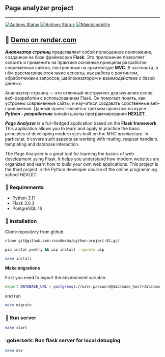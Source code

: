 ## Page analyzer project
---

[![Actions Status](https://github.com/ross0maha/python-project-83/actions/workflows/hexlet-check.yml/badge.svg)](https://github.com/ross0maha/python-project-83/actions)
[![Actions Status](https://github.com/ross0maha/python-project-83/actions/workflows/flake8.yml/badge.svg)](https://github.com/ross0maha/python-project-83/actions)
[![Maintainability](https://api.codeclimate.com/v1/badges/58419f74c40a6b65a5ce/maintainability)](https://codeclimate.com/github/ross0maha/python-project-83/maintainability)


## :link: [Demo on render.com](https://python-project-83-k000.onrender.com)

__*Анализатор страниц*__ представляет собой полноценное приложение, созданное на базе фреймворка **Flask**. Это приложение позволяет освоить и применить на практике основные принципы разработки современных сайтов, построенных на архитектуре **MVC**. В частности, в нём рассматриваются такие аспекты, как работа с роутингом, обработчиками запросов, шаблонизатором и взаимодействие с базой данных.

Анализатор страниц — это отличный инструмент для изучения основ веб-разработки с использованием Flask. Он помогает понять, как устроены современные сайты, и научиться создавать собственные веб-приложения. Данный проект является третьим проектом на курсе __*Python - разработчик*__ онлайн школы программирования **HEXLET**. 

_**Page Analyzer**_ is a full-fledged application based on the **Flask framework**. This application allows you to learn and apply in practice the basic principles of developing modern sites built on the _MVC architecture_. In particular, it covers such aspects as working with routing, request handlers, templating and database interaction.

The Page Analyzer is a great tool for learning the basics of web development using Flask. It helps you understand how modern websites are organized and learn how to build your own web applications. This project is the third project in the Python developer course of the online programming school _HEXLET_.

### :dizzy: Requirements
- Python 3.11
- Flask 3.0.3
- PostgreSQL 16

### :floppy_disk: Installation

Clone repository from github

```sh
clone git@github.com:ross0maha/python-project-83.git
```

```sh
pip instal poetry && pip install --update pip
```

```sh
make install
```

**Make migrations**

First you need to export the environment variable:

```sh
export DATABASE_URL = postgresql://user:password@database_host/database
```

and run
```sh
make migrate
```

### :muscle: Run server

```sh
make start
```

### :goberserk: Run flask server for local debuging

```sh
make dev
```
